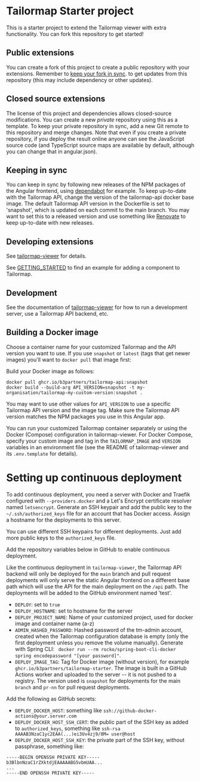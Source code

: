 # Tailormap Starter project

This is a starter project to extend the Tailormap viewer with extra functionality. You can fork this repository to get started!

## Public extensions

You can create a fork of this project to create a public repository with your extensions. Remember to [keep your fork in sync](https://docs.github.com/en/pull-requests/collaborating-with-pull-requests/working-with-forks/syncing-a-fork). to get
updates from this repository (this may include dependency or other updates).

## Closed source extensions
The license of this project and dependencies allows closed-source modifications. You can create a new _private_ repository using this as a
template. To keep your private repository in sync, add a new Git remote to this repository and merge changes. Note that even if you create a
private repository, if you deploy the result online anyone can see the JavaScript source code (and TypeScript source maps are available by
default, although you can change that in angular.json).

## Keeping in sync

You can keep in sync by following new releases of the NPM packages of the Angular frontend, using [dependabot](https://docs.github.com/en/code-security/dependabot/dependabot-version-updates/about-dependabot-version-updates)
for example. To keep up-to-date with the Tailormap API, change the version of the tailormap-api docker base image. The default Tailormap API
version in the Dockerfile is set to 'snapshot', which is updated on each commit to the main branch. You may want to set this to a released
version and use something like [Renovate](https://www.mend.io/renovate/) to keep up-to-date with new releases.

## Developing extensions

See [tailormap-viewer](https://github.com/B3Partners/tailormap-viewer/) for details.

See [GETTING_STARTED](docs/GETTING_STARTED.md) to find an example for adding a component to Tailormap.

## Development

See the documentation of [tailormap-viewer](https://github.com/B3Partners/tailormap-viewer/) for how to run a development server, use a Tailormap API backend, etc.

## Building a Docker image

Choose a container name for your customized Tailormap and the API version you want to use. If you use `snapshot` or `latest` (tags that get
newer images) you'll want to `docker pull` that image first:

Build your Docker image as follows:

```
docker pull ghcr.io/b3partners/tailormap-api:snapshot
docker build --build-arg API_VERSION=snapshot -t my-organisation/tailormap-my-custom-version:snapshot .
```

You may want to use other values for `API_VERSION` to use a specific Tailormap API version and the image tag. Make sure the Tailormap API
version matches the NPM packages you use in this Angular app.

You can run your customized Tailormap container separately or using the Docker (Compose) configuration in tailormap-viewer. For Docker
Compose, specify your custom image and tag in the `TAILORMAP_IMAGE` and `VERSION` variables in an environment file (see the README of
tailormap-viewer and its `.env.template` for details).

# Setting up continuous deployment

To add continuous deployment, you need a server with Docker and Traefik configured with `--providers.docker` and a Let's Encrypt certificate
resolver named `letsencrypt`. Generate an SSH keypair and add the public key to the `~/.ssh/authorized_keys` file for an account that has
Docker access. Assign a hostname for the deployments to this server.

You can use different SSH keypairs for different deployments. Just add more public keys to the `authorized_keys` file.

Add the repository variables below in GitHub to enable continuous deployment.

Like the continuous deployment in `tailormap-viewer`, the Tailormap API backend will only be deployed for the `main` branch and pull request
deployments will only serve the static Angular frontend on a different base path which will use the API for the main deployment on the `/api`
path. The deployments will be added to the GitHub environment named 'test'.

- `DEPLOY`: set to `true`
- `DEPLOY_HOSTNAME`: set to hostname for the server
- `DEPLOY_PROJECT_NAME`: Name of your customized project, used for docker image and container name (a-z)
- `ADMIN_HASHED_PASSWORD`: Hashed password of the tm-admin account, created when the Tailormap configuration database is empty (only the
  first deployment unless you remove the volume manually). Generate with Spring CLI: ` docker run --rm rocko/spring-boot-cli-docker spring encodepassword "[your password]"`.
- `DEPLOY_IMAGE_TAG`: Tag for Docker image (without version), for example `ghcr.io/b3partners/tailormap-starter`. The image is built in a GitHub Actions worker and uploaded to the server -- it is not pushed to
  a registry. The version used is `snapshot` for deployments for the main `branch` and `pr-nn` for pull request deployments.

Add the following as GitHub secrets:

- `DEPLOY_DOCKER_HOST`: something like `ssh://github-docker-actions@your.server.com`
- `DEPLOY_DOCKER_HOST_SSH_CERT`: the public part of the SSH key as added to `authorized_keys`, something like `ssh-rsa AAAAB3NzaC1yc2EAA(...)ei3Uv4zj9/8M= user@host`
- `DEPLOY_DOCKER_HOST_SSH_KEY`: the private part of the SSH key, without passphrase, something like:

```
-----BEGIN OPENSSH PRIVATE KEY-----
b3BlbnNzaC1rZXktdjEAAAAABG5vbmUAA...
...
-----END OPENSSH PRIVATE KEY-----
```
